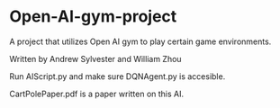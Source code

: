 # Open-AI-gym-project
A project that utilizes Open AI gym to play certain game environments.


Written by Andrew Sylvester and William Zhou

Run AIScript.py and make sure DQNAgent.py is accesible.

CartPolePaper.pdf is a paper written on this AI.

